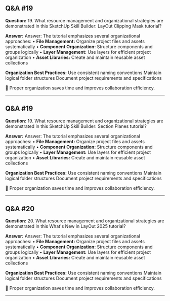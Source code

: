
## Q&A #19

**Question:** 19. What resource management and organizational strategies are demonstrated in this SketchUp Skill Builder: LayOut Clipping Mask tutorial?

**Answer:** Answer:
The tutorial emphasizes several organizational approaches:
• **File Management:** Organize project files and assets systematically
• **Component Organization:** Structure components and groups logically
• **Layer Management:** Use layers for efficient project organization
• **Asset Libraries:** Create and maintain reusable asset collections

**Organization Best Practices:**
Use consistent naming conventions
Maintain logical folder structures
Document project requirements and specifications

📁 Proper organization saves time and improves collaboration efficiency.

---

## Q&A #19

**Question:** 19. What resource management and organizational strategies are demonstrated in this SketchUp Skill Builder: Section Planes tutorial?

**Answer:** Answer:
The tutorial emphasizes several organizational approaches:
• **File Management:** Organize project files and assets systematically
• **Component Organization:** Structure components and groups logically
• **Layer Management:** Use layers for efficient project organization
• **Asset Libraries:** Create and maintain reusable asset collections

**Organization Best Practices:**
Use consistent naming conventions
Maintain logical folder structures
Document project requirements and specifications

📁 Proper organization saves time and improves collaboration efficiency.

---

## Q&A #20

**Question:** 20. What resource management and organizational strategies are demonstrated in this What's New in LayOut 2025 tutorial?

**Answer:** Answer:
The tutorial emphasizes several organizational approaches:
• **File Management:** Organize project files and assets systematically
• **Component Organization:** Structure components and groups logically
• **Layer Management:** Use layers for efficient project organization
• **Asset Libraries:** Create and maintain reusable asset collections

**Organization Best Practices:**
Use consistent naming conventions
Maintain logical folder structures
Document project requirements and specifications

📁 Proper organization saves time and improves collaboration efficiency.

---

